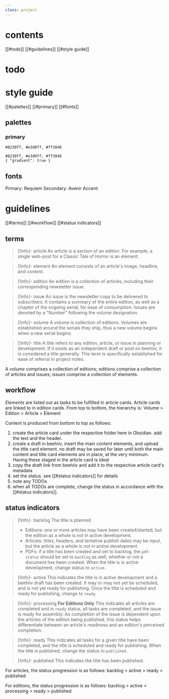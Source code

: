 ```yaml
---
class: project
---
```


# contents
[[#todo]] 
[[#guidelines]] 
[[#style guide]] 
# todo

# style guide
[[#palettes]] 
	[[#primary]] 
[[#fonts]] 
## palettes
### primary
```palette
#8230ff, #e3d0ff, #ff3046
```

```palette
#8230ff, #e3d0ff, #ff3046
{ "gradient": true }
```

## fonts
Primary: Requiem
Secondary: Avenir
Accent: 
# guidelines
[[#terms]] 
[[#workflow]] 
[[#status indicators]] 
## terms

> [!info]- article
> An article is a section of an edition. For example, a single web-post for a Classic Tale of Horror is an element.

> [!info]- element
> An element consists of an article's image, headline, and content.

> [!info]- edition
> An edition is a collection of articles, including their corresponding newsletter issue.

> [!info]- issue
> An issue is the newsletter copy to be delivered to subscribers. It contains a summary of the entire edition, as well as a chapter of the ongoing serial, for ease of consumption. Issues are denoted by a "Number" following the volume designation.

> [!info]- volume
> A volume is collection of editions. Volumes are established around the serials they ship, thus a new volume begins when a new serial begins.

> [!info]- title
> A title refers to any edition, article, or issue in planning or development. If it exists as an independent draft or post on beehiiv, it is considered a title generally. This term is specifically established for ease of referral in project notes.

A *volume* comprises a collection of editions; *editions* comprise a collection of articles and issues; *issues* comprise a collection of elements.
## workflow
*Elements* are listed out as tasks to be fulfilled in article cards. Article cards are linked to in edition cards. From top to bottom, the hierarchy is:
	Volume > Edition > Article > Element

Content is produced from bottom to top as follows:
1. create the article card under the respective folder here in Obsidian. add the text and the header. 
2. create a draft in beehiiv, insert the main content elements, and upload the title card element. no draft may be saved for later until both the main content and title card elements are in place, at the very minimum. Having these staged in the article card is ideal
3. copy the draft link from beehiiv and add it to the respective article card's metadata
4. set the status. see [[#status indicators]] for details
5. note any TODOs
6. when all TODOs are complete, change the status in accordance with the [[#status indicators]].
## status indicators

> [!info]- backlog
> The title is planned.
> - Editions: one or more articles may have been created/started, but the edition as a whole is not in active development.
> - Articles: titles, headers, and tentative publish dates may be input, but the article as a whole is not in active development. 
> - PDFs: if a title has been created and set to backlog, the `pdf-status` should be set to `backlog` as well, whether or not a document has been created.
> When the title is in active development, change status to `active`.

> [!info]- active
> This indicates the title is in active development and a beehiiv draft has been created. It may or may not yet be scheduled, and is not yet ready for publishing. Once the title is scheduled and ready for publishing, change to `ready`.

> [!info]- processing
> **For Editions Only**
> This indicates all articles are completed and in `ready` status, all tasks are completed, and the issue is ready for assembly. As completion of the issue is dependent upon the articles of the edition being published, this status helps differentiate between an article's readiness and an edition's perceived completion.

> [!info]- ready
> This indicates all tasks for a given title have been completed, and the title is scheduled and ready for publishing. When the title is published, change the status to `published`.

> [!info]- published
> This indicates the title has been published.

For articles, the status progression is as follows:
	backlog > active > ready > published

For editions, the status progression is as follows:
	backlog > active > processing > ready > published